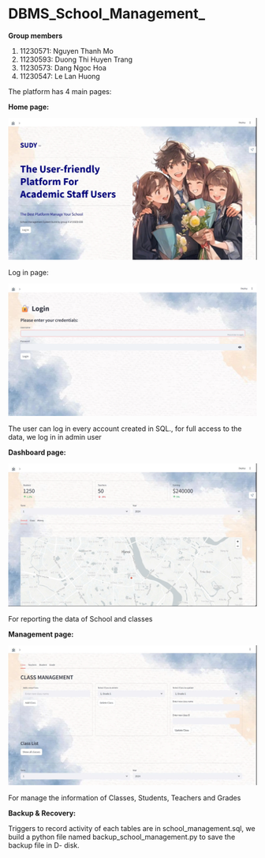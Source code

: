 ﻿# DBMS_School_Management_

**Group members**

1. 11230571: Nguyen Thanh Mo
2. 11230593: Duong Thi Huyen Trang
3. 11230573: Dang Ngoc Hoa
4. 11230547: Le Lan Huong


The platform has 4 main pages:

**Home page:** 

![homepage](image1.jpg)

Log in page: 

![login](image4.png)

The user can log in every account created in SQL., for full access to the data, we log in in admin user

**Dashboard page:** 

![dashboard](image2.jpg)

For reporting the data of School and classes


**Management page:**

![manegement page](image3.jpg)

For manage the information of Classes, Students, Teachers and Grades

**Backup & Recovery:**

Triggers to record activity of each tables are in school_management.sql, we build a python file named backup_school_management.py to save the backup file in D- disk.


